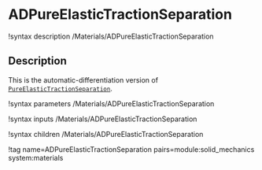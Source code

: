 # ADPureElasticTractionSeparation

!syntax description /Materials/ADPureElasticTractionSeparation

## Description

This is the automatic-differentiation version of [`PureElasticTractionSeparation`](PureElasticTractionSeparation.md).

!syntax parameters /Materials/ADPureElasticTractionSeparation

!syntax inputs /Materials/ADPureElasticTractionSeparation

!syntax children /Materials/ADPureElasticTractionSeparation

!tag name=ADPureElasticTractionSeparation pairs=module:solid_mechanics system:materials
